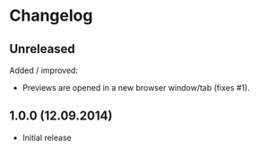 Changelog
=========

Unreleased
-----

Added / improved:

* Previews are opened in a new browser window/tab (fixes #1).

1.0.0 (12.09.2014)
-----

* Initial release
